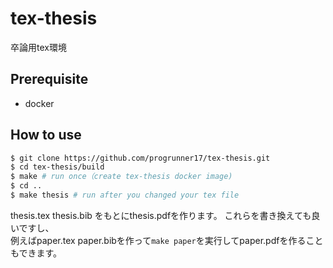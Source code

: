 # tex-thesis
卒論用tex環境


## Prerequisite
- docker

## How to use

```sh
$ git clone https://github.com/progrunner17/tex-thesis.git
$ cd tex-thesis/build
$ make # run once（create tex-thesis docker image)
$ cd ..
$ make thesis # run after you changed your tex file
```

thesis.tex thesis.bib をもとにthesis.pdfを作ります。 
これらを書き換えても良いですし、  
例えばpaper.tex paper.bibを作って`make paper`を実行してpaper.pdfを作ることもできます。
